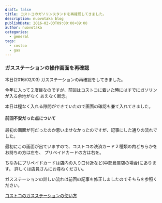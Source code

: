 ```yaml
---
draft: false
title: コストコのガソリンスタンドを再確認してきました。
description: nuovotaka blog
publishDate: 2016-02-03T09:00:00+09:00
author: nuovotaka
categories:
  - general
tags:
  - costco
  - gas
---
```


### ガスステーションの操作画面を再確認

本日(2016/02/03)
ガスステーションの再確認をしてきました。

今年に入って２度目なのですが、前回はコストコに着いた時にはすでにガソリンが入る余地がなく
あえなく断念。

本日は程なく入れる隙間ができていたので画面の確認も兼て入れてきました。

#### 前回不安だった点について

最初の画面が何だったのか思い出せなかったのですが、記事にした通りの流れでした。

最初にこの画面が出ていますので、コストコの決済カード２種類の内どちらかをお持ちの方は左を、
プリペイドカードの方は右を。

ちなみにプリペイドカードは店内の入り口付近など(中部倉庫店の場合)にあります。
詳しくは店員さんにお尋ねください。

ガスステーションの詳しい流れは前回の記事を修正しましたのでそちらを参照ください。

[コストコのガスステーションの使い方](http://blog.nuovotaka.com/2015/12/fill-it-up-regular-at-costco/)
